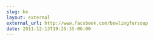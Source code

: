 ```yaml
---
slug: he
layout: external
external_url: http://www.facebook.com/bowlingforsoup
date: 2011-12-13T19:25:35-06:00
---
```

